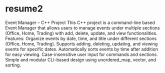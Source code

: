 # resume2
Event Manager – C++ Project
This C++ project is a command-line based Event Manager that allows users to manage events under multiple sections (Office, Home, Trading) with add, delete, update, and view functionalities.
Features:
Organize events by date, time, and title under different sections (Office, Home, Trading).
Supports adding, deleting, updating, and viewing events for specific dates.
Automatically sorts events by time after addition for easy viewing.
Case-insensitive user input for commands and sections.
Simple and modular CLI-based design using unordered_map, vector, and sorting.
